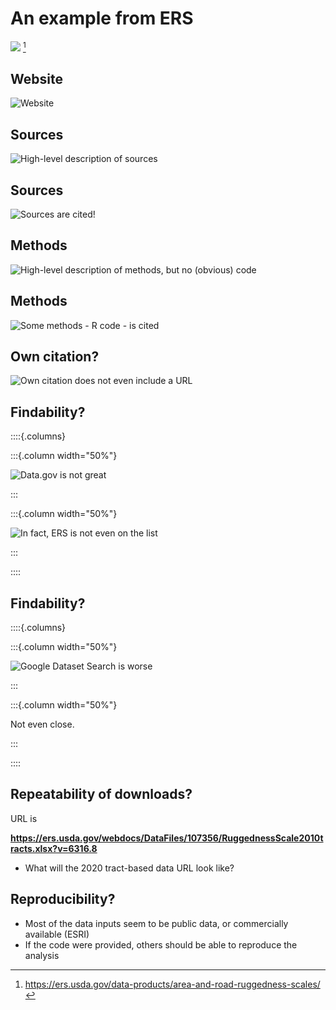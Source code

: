 # An example from ERS

![](images/ers-rugged-cover-page.png) [^ERS-rugged]

[^ERS-rugged]: <https://ers.usda.gov/data-products/area-and-road-ruggedness-scales/>

## Website

![Website](images/ers-rugged-website.png)

## Sources

![High-level description of sources](images/ers-rugged-data-sources.png)

## Sources

![Sources are cited!](images/ers-rugged-data-citation.png)

## Methods

![High-level description of methods, but no (obvious) code](images/ers-rugged-methods.png)

## Methods

![Some methods - R code - is cited](images/ers-rugged-software-citations.png)

## Own citation?

![Own citation does not even include a URL](images/ers-rugged-citation.png)

## Findability?

::::{.columns}

:::{.column width="50%"}

![Data.gov is not great](images/data-gov-ruggedness.png)

:::

:::{.column width="50%"}

![In fact, ERS is not even on the list](images/data-gov-agencies.png)

:::

::::

## Findability?


::::{.columns}

:::{.column width="50%"}

![Google Dataset Search is worse](images/ers-rugged-google-dss.png)

:::

:::{.column width="50%"}

Not even close.

:::

::::

## Repeatability of downloads?

URL is 

**https://ers.usda.gov/webdocs/DataFiles/107356/RuggednessScale2010tracts.xlsx?v=6316.8**

- What will the 2020 tract-based data URL look like?

## Reproducibility?

- Most of the data inputs seem to be public data, or commercially available (ESRI)
- If the code were provided, others should be able to reproduce the analysis

